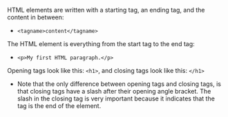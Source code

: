 HTML elements are written with a starting tag, an ending tag, and the content in between:

- `<tagname>content</tagname>`

The HTML element is everything from the start tag to the end tag:

- `<p>My first HTML paragraph.</p>`

Opening tags look like this: `<h1>`, and closing tags look like this: `</h1>`  

- Note that the only difference between opening tags and closing tags, is that closing tags have a slash after their opening angle bracket. The slash in the closing tag is very important because it indicates that the tag is the end of the element.
